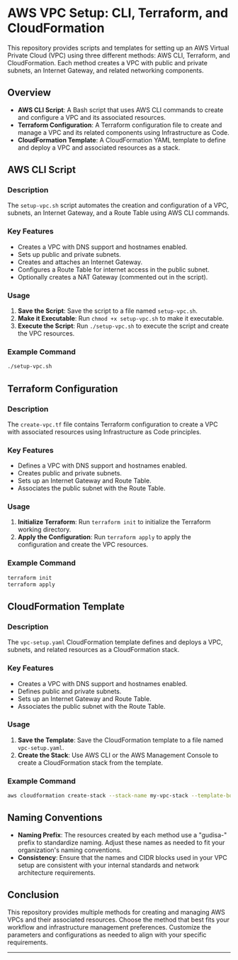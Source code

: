 # AWS VPC Setup: CLI, Terraform, and CloudFormation

This repository provides scripts and templates for setting up an AWS Virtual Private Cloud (VPC) using three different methods: AWS CLI, Terraform, and CloudFormation. Each method creates a VPC with public and private subnets, an Internet Gateway, and related networking components.

## Overview

- **AWS CLI Script**: A Bash script that uses AWS CLI commands to create and configure a VPC and its associated resources.
- **Terraform Configuration**: A Terraform configuration file to create and manage a VPC and its related components using Infrastructure as Code.
- **CloudFormation Template**: A CloudFormation YAML template to define and deploy a VPC and associated resources as a stack.

## AWS CLI Script

### Description

The `setup-vpc.sh` script automates the creation and configuration of a VPC, subnets, an Internet Gateway, and a Route Table using AWS CLI commands.

### Key Features

- Creates a VPC with DNS support and hostnames enabled.
- Sets up public and private subnets.
- Creates and attaches an Internet Gateway.
- Configures a Route Table for internet access in the public subnet.
- Optionally creates a NAT Gateway (commented out in the script).

### Usage

1. **Save the Script**: Save the script to a file named `setup-vpc.sh`.
2. **Make it Executable**: Run `chmod +x setup-vpc.sh` to make it executable.
3. **Execute the Script**: Run `./setup-vpc.sh` to execute the script and create the VPC resources.

### Example Command

```bash
./setup-vpc.sh
```

## Terraform Configuration

### Description

The `create-vpc.tf` file contains Terraform configuration to create a VPC with associated resources using Infrastructure as Code principles.

### Key Features

- Defines a VPC with DNS support and hostnames enabled.
- Creates public and private subnets.
- Sets up an Internet Gateway and Route Table.
- Associates the public subnet with the Route Table.

### Usage

1. **Initialize Terraform**: Run `terraform init` to initialize the Terraform working directory.
2. **Apply the Configuration**: Run `terraform apply` to apply the configuration and create the VPC resources.

### Example Command

```bash
terraform init
terraform apply
```

## CloudFormation Template

### Description

The `vpc-setup.yaml` CloudFormation template defines and deploys a VPC, subnets, and related resources as a CloudFormation stack.

### Key Features

- Creates a VPC with DNS support and hostnames enabled.
- Defines public and private subnets.
- Sets up an Internet Gateway and Route Table.
- Associates the public subnet with the Route Table.

### Usage

1. **Save the Template**: Save the CloudFormation template to a file named `vpc-setup.yaml`.
2. **Create the Stack**: Use AWS CLI or the AWS Management Console to create a CloudFormation stack from the template.

### Example Command

```bash
aws cloudformation create-stack --stack-name my-vpc-stack --template-body file://vpc-setup.yaml --parameters ParameterKey=VpcCidr,ParameterValue=10.0.0.0/16 ParameterKey=PublicSubnetCidr,ParameterValue=10.0.1.0/24 ParameterKey=PrivateSubnetCidr,ParameterValue=10.0.2.0/24
```

## Naming Conventions

- **Naming Prefix**: The resources created by each method use a "gudisa-" prefix to standardize naming. Adjust these names as needed to fit your organization's naming conventions.
- **Consistency**: Ensure that the names and CIDR blocks used in your VPC setup are consistent with your internal standards and network architecture requirements.

## Conclusion

This repository provides multiple methods for creating and managing AWS VPCs and their associated resources. Choose the method that best fits your workflow and infrastructure management preferences. Customize the parameters and configurations as needed to align with your specific requirements.

---
